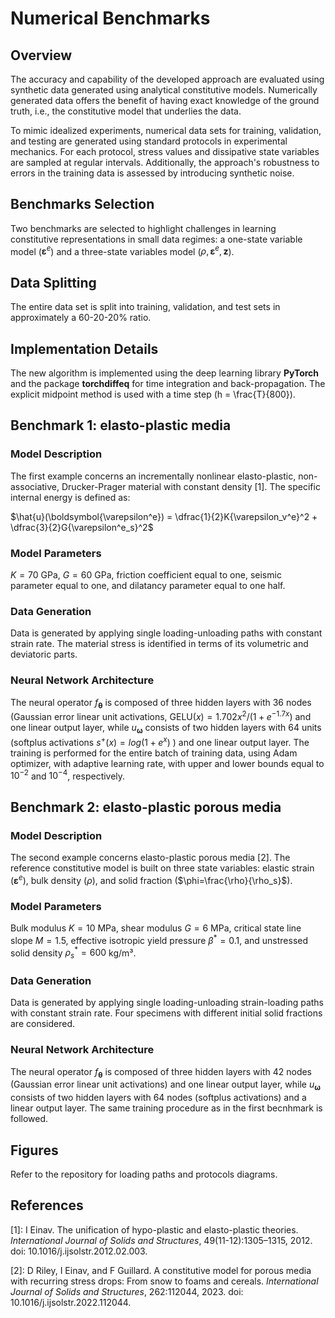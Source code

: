 # Numerical Benchmarks
## Overview
The accuracy and capability of the developed approach are evaluated using synthetic data generated using analytical constitutive models. Numerically generated data offers the benefit of having exact knowledge of the ground truth, i.e., the constitutive model that underlies the data.

To mimic idealized experiments, numerical data sets for training, validation, and testing are generated using standard protocols in experimental mechanics. For each protocol, stress values and dissipative state variables are sampled at regular intervals. Additionally, the approach's robustness to errors in the training data is assessed by introducing synthetic noise.

## Benchmarks Selection
Two benchmarks are selected to highlight challenges in learning constitutive representations in small data regimes: a one-state variable model ($\boldsymbol{\varepsilon}^e$\) and a three-state variables model ($\rho, \boldsymbol{\varepsilon}^e, \boldsymbol{z}$).

## Data Splitting
The entire data set is split into training, validation, and test sets in approximately a 60-20-20% ratio.

## Implementation Details
The new algorithm is implemented using the deep learning library **PyTorch** and the package **torchdiffeq** for time integration and back-propagation. The explicit midpoint method is used with a time step \(h = \frac{T}{800}\).


## Benchmark 1: elasto-plastic media
### Model Description
The first example concerns an incrementally nonlinear elasto-plastic, non-associative, Drucker-Prager material with constant density [1]. The specific internal energy is defined as:

$\hat{u}(\boldsymbol{\varepsilon^e}) = \dfrac{1}{2}K{\varepsilon_v^e}^2 + \dfrac{3}{2}G{\varepsilon^e_s}^2$

### Model Parameters
$K=70$ GPa, $G=60$ GPa, friction coefficient equal to one, seismic parameter equal to one, and dilatancy parameter equal to one half.

### Data Generation
Data is generated by applying single loading-unloading paths with constant strain rate. The material stress is identified in terms of its volumetric and deviatoric parts.

### Neural Network Architecture
The neural operator $f_{\boldsymbol{\theta}}$ is composed of three hidden layers with 36 nodes (Gaussian error linear unit activations, $\mathrm{GELU}(x) = 1.702x^2/(1+e^{-1.7x })$ and one linear output layer, while $u_{\boldsymbol{\omega}}$ consists of two hidden layers with 64 units (softplus activations $s^+(x) = log (1+e^x)$ ) and one linear output layer. The training is performed for the entire batch of training data, using Adam optimizer, with adaptive learning rate, with upper and lower bounds equal to $10^{-2}$ and $10^{-4}$, respectively.


## Benchmark 2: elasto-plastic porous media
### Model Description
The second example concerns elasto-plastic porous media [2]. The reference constitutive model is built on three state variables: elastic strain ($\boldsymbol{\varepsilon}^e$), bulk density ($\rho$), and solid fraction ($\phi=\frac{\rho}{\rho_s}$).

### Model Parameters
Bulk modulus $K=10$ MPa, shear modulus $G=6$ MPa, critical state line slope $M=1.5$, effective isotropic yield pressure $\beta^*=0.1$, and unstressed solid density $\rho_s^*=600$ kg/m³.

### Data Generation
Data is generated by applying single loading-unloading strain-loading paths with constant strain rate. Four specimens with different initial solid fractions are considered.

### Neural Network Architecture
The neural operator $f_{\boldsymbol{\theta}}$ is composed of three hidden layers with 42 nodes (Gaussian error linear unit activations) and one linear output layer, while $u_{\boldsymbol{\omega}}$ consists of two hidden layers with 64 nodes (softplus activations) and a linear output layer. The same training procedure as in the first becnhmark is followed.

## Figures
Refer to the repository for loading paths and protocols diagrams.

## References
[1]: I Einav. The unification of hypo-plastic and elasto-plastic theories. *International Journal of Solids and Structures*, 49(11-12):1305–1315, 2012. doi: 10.1016/j.ijsolstr.2012.02.003.

[2]: D Riley, I Einav, and F Guillard. A constitutive model for porous media with recurring stress drops: From snow to foams and cereals. *International Journal of Solids and Structures*, 262:112044, 2023. doi: 10.1016/j.ijsolstr.2022.112044.
